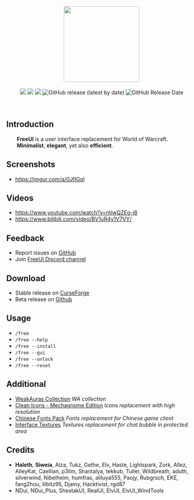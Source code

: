 <div align="center">
<img src="https://i.imgur.com/0ChSHTV.png" width="200" height="200" />
<br />
<br />
<img src="https://img.shields.io/badge/WOW-Shadowlands-orange" />
<img src="https://img.shields.io/discord/242811601260904450?color=7289DA&label=Discord" />
<img src="https://img.shields.io/github/workflow/status/Solor/FreeUI/Release" />
<img alt="GitHub release (latest by date)" src="https://img.shields.io/github/v/release/Solor/FreeUI">
<img alt="GitHub Release Date" src="https://img.shields.io/github/release-date/Solor/FreeUI">
</div>
<br />
<br />

## Introduction
&emsp;&emsp;**FreeUI** is a user interface replacement for World of Warcraft.  
&emsp;&emsp;**Minimalist**, **elegant**, yet also **efficient**.

## Screenshots
*  https://imgur.com/a/0JfIGql

## Videos
*  https://www.youtube.com/watch?v=ntiwQZEg-i8
*  https://www.bilibili.com/video/BV1uR4y1V7VY/

## Feedback
*  Report issues on [GitHub](https://github.com/Solor/FreeUI/issues)
*  Join [FreeUI Discord channel](https://discord.gg/86wbfZXxn7)

## Download
*  Stable release on [CurseForge](https://www.curseforge.com/wow/addons/freeui)
*  Beta release on [Github](https://github.com/Solor/FreeUI/releases)

## Usage
*  `/free`
*  `/free --help`
*  `/free --install`
*  `/free --gui`
*  `/free --unlock`
*  `/free --reset`

## Additional
*  [WeakAuras Collection](https://wago.io/WloMMMBpx) *WA collection*
*  [Clean Icons - Mechagnome Edition](https://github.com/AcidWeb/Clean-Icons-Mechagnome-Edition) *Icons replacement with high resolution*
*  [Chinese Fonts Pack](https://1drv.ms/u/s!AocaDk73Gt7sgrk6bdKqfZGZQMQA2Q?e=QwjHh2) *Fonts replacement for Chinese game client*
*  [Interface Textures](https://1drv.ms/u/s!AocaDk73Gt7sgrlAYVUKxYvs3pCGFg?e=KpJOfv) *Textures replacement for chat bubble in protected area*

## Credits
*  **Haleth**, **Siweia**, Alza, Tukz, Gethe, Elv, Haste, Lightspark, Zork, Allez, AlleyKat, Caellian, p3lim, Shantalya, tekkub, Tuller, Wildbreath, aduth, silverwind, Nibelheim, humfras, aliluya555, Paojy, Rubgrsch, EKE, fang2hou, lilbitz95, Djamy, Hacktivist, rgd87
*  NDui, NDui_Plus, ShestakUI, RealUI, ElvUI, ElvUI_WindTools

